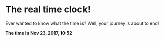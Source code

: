 # The real time clock!

Ever wanted to know what the time is? Well, your journey is about to end!

**The time is Nov 23, 2017, 10:52**